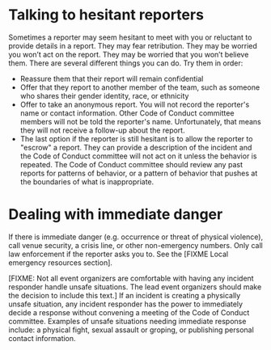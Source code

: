 # Talking to hesitant reporters

Sometimes a reporter may seem hesitant to meet with you or reluctant to provide details in a report. They may fear retribution. They may be worried you won’t act on the report. They may be worried that you won’t believe them. There are several different things you can do. Try them in order:

 * Reassure them that their report will remain confidential
 * Offer that they report to another member of the team, such as someone who shares their gender identity, race, or ethnicity
 * Offer to take an anonymous report. You will not record the reporter's name or contact information. Other Code of Conduct committee members will not be told the reporter's name. Unfortunately, that means they will not receive a follow-up about the report.
 * The last option if the reporter is still hesitant is to allow the reporter to "escrow" a report. They can provide a description of the incident and the Code of Conduct committee will not act on it unless the behavior is repeated. The Code of Conduct committee should review any past reports for patterns of behavior, or a pattern of behavior that pushes at the boundaries of what is inappropriate.

# Dealing with immediate danger

If there is immediate danger (e.g. occurrence or threat of physical violence), call venue security, a crisis line, or other non-emergency numbers. Only call law enforcement if the reporter asks you to. See the [FIXME Local emergency resources section].

[FIXME: Not all event organizers are comfortable with having any incident responder handle unsafe situations. The lead event organizers should make the decision to include this text.]
If an incident is creating a physically unsafe situation, any incident responder has the power to immediately decide a response without convening a meeting of the Code of Conduct committee. Examples of unsafe situations needing immediate response include: a physical fight, sexual assault or groping, or publishing personal contact information.
